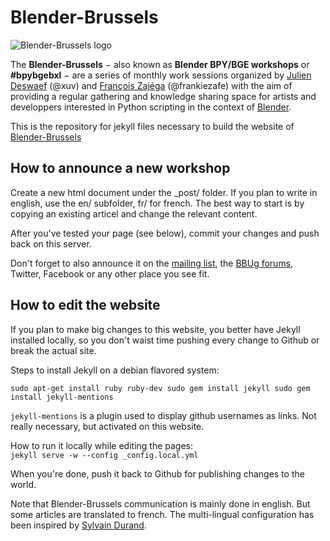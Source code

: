 Blender-Brussels
================

![Blender-Brussels logo](https://raw.githubusercontent.com/Blender-Brussels/blender-brussels.github.io/master/images/blender-brussels-logo.png)

The **Blender-Brussels** − also known as **Blender BPY/BGE workshops** or **#bpybgebxl** − are a series of monthly work sessions organized by [Julien Deswaef](http://xuv.be) (@xuv) and [François Zajéga](http://frankiezafe.org) (@frankiezafe) with the aim of providing a regular gathering and knowledge sharing space for artists and developpers interested in Python scripting in the context of [Blender](http://blender.org).

This is the repository for jekyll files necessary to build the website of [Blender-Brussels](http://blender-brussels.github.io)

How to announce a new workshop
------------------------------

Create a new html document under the _post/ folder. If you plan to write in english, use the en/ subfolder, fr/ for french. The best way to start is by copying an existing articel and change the relevant content.

After you've tested your page (see below), commit your changes and push back on this server.

Don't forget to also announce it on the [mailing list](http://lurk.org/groups/blender-brussels/), the [BBUg forums](http://bbug.tuxfamily.org), Twitter, Facebook or any other place you see fit.   


How to edit the website
-----------------------

If you plan to make big changes to this website, you better have Jekyll installed locally, so you don't waist time pushing every change to Github or break the actual site.

Steps to install Jekyll on a debian flavored system:

`
sudo apt-get install ruby ruby-dev
sudo gem install jekyll
sudo gem install jekyll-mentions
`

`jekyll-mentions` is a plugin used to display github usernames as links. Not really necessary, but activated on this website.

How to run it locally while editing the pages:  
`jekyll serve -w --config _config.local.yml`

When you're done, push it back to Github for publishing changes to the world.

Note that Blender-Brussels communication is mainly done in english. But some articles are translated to french. 
The multi-lingual configuration has been inspired by [Sylvain Durand](http://sylvain.durand.tf/making-jekyll-multilingual/).

